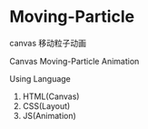 # Moving-Particle
canvas 移动粒子动画    


Canvas Moving-Particle Animation    


Using Language
1. HTML(Canvas)
2. CSS(Layout)
3. JS(Animation)
